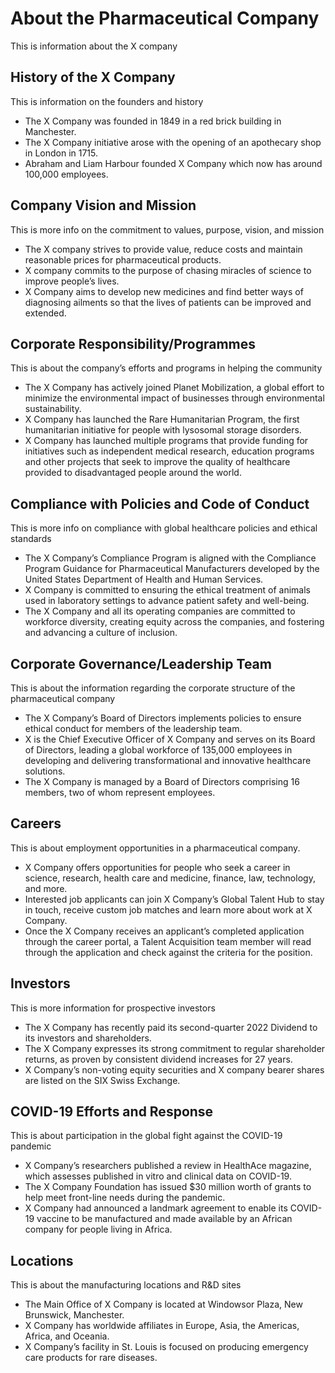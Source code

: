 # About the Pharmaceutical Company

This is information about the X company

## History of the X Company

This is information on the founders and history

- The X Company was founded in 1849 in a red brick building in Manchester.
- The X Company initiative arose with the opening of an apothecary shop in London in 1715.
- Abraham and Liam Harbour founded X Company which now has around 100,000 employees.

## Company Vision and Mission

This is more info on the commitment to values, purpose, vision, and mission

- The X company strives to provide value, reduce costs and maintain reasonable prices for pharmaceutical products.
- X company commits to the purpose of chasing miracles of science to improve people’s lives.
- X Company aims to develop new medicines and find better ways of diagnosing ailments so that the lives of patients can be improved and extended.

## Corporate Responsibility/Programmes

This is about the company’s efforts and programs in helping the community

- The X Company has actively joined Planet Mobilization, a global effort to minimize the environmental impact of businesses through environmental sustainability.
- X Company has launched the Rare Humanitarian Program, the first humanitarian initiative for people with lysosomal storage disorders.
- X Company has launched multiple programs that provide funding for initiatives such as independent medical research, education programs and other projects that seek to improve the quality of healthcare provided to disadvantaged people around the world.

## Compliance with Policies and Code of Conduct

This is more info on compliance with global healthcare policies and ethical standards

- The X Company’s Compliance Program is aligned with the Compliance Program Guidance for Pharmaceutical Manufacturers developed by the United States Department of Health and Human Services.
- X Company is committed to ensuring the ethical treatment of animals used in laboratory settings to advance patient safety and well-being.
- The X Company and all its operating companies are committed to workforce diversity, creating equity across the companies, and fostering and advancing a culture of inclusion.

## Corporate Governance/Leadership Team

This is about the information regarding the corporate structure of the pharmaceutical company

- The X Company’s Board of Directors implements policies to ensure ethical conduct for members of the leadership team.
- X is the Chief Executive Officer of X Company and serves on its Board of Directors, leading a global workforce of 135,000 employees in developing and delivering transformational and innovative healthcare solutions.
- The X Company is managed by a Board of Directors comprising 16 members, two of whom represent employees.

## Careers

This is about employment opportunities in a pharmaceutical company.

- X Company offers opportunities for people who seek a career in science, research, health care and medicine, finance, law, technology, and more.
- Interested job applicants can join X Company’s Global Talent Hub to stay in touch, receive custom job matches and learn more about work at X Company.
- Once the X Company receives an applicant’s completed application through the career portal, a Talent Acquisition team member will read through the application and check against the criteria for the position.

## Investors

This is more information for prospective investors

- The X Company has recently paid its second-quarter 2022 Dividend to its investors and shareholders.
- The X Company expresses its strong commitment to regular shareholder returns, as proven by consistent dividend increases for 27 years.
- X Company’s non-voting equity securities and X company bearer shares are listed on the SIX Swiss Exchange.

## COVID-19 Efforts and Response

This is about participation in the global fight against the COVID-19 pandemic

- X Company’s researchers published a review in HealthAce magazine, which assesses published in vitro and clinical data on COVID-19.
- The X Company Foundation has issued $30 million worth of grants to help meet front-line needs during the pandemic.
- X Company had announced a landmark agreement to enable its COVID-19 vaccine to be manufactured and made available by an African company for people living in Africa.

## Locations

This is about the manufacturing locations and R&D sites

- The Main Office of X Company is located at Windowsor Plaza, New Brunswick, Manchester.
- X Company has worldwide affiliates in Europe, Asia, the Americas, Africa, and Oceania.
- X Company’s facility in St. Louis is focused on producing emergency care products for rare diseases.
